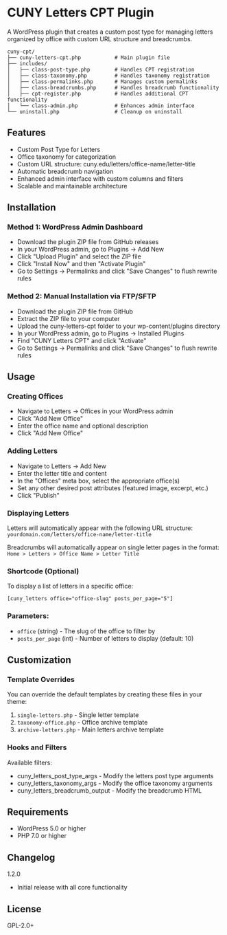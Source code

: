 # CUNY Letters CPT Plugin
A WordPress plugin that creates a custom post type for managing letters organized by office with custom URL structure and breadcrumbs.

```
cuny-cpt/
├── cuny-letters-cpt.php           # Main plugin file
├── includes/
│   ├── class-post-type.php        # Handles CPT registration
│   ├── class-taxonomy.php         # Handles taxonomy registration
│   ├── class-permalinks.php       # Manages custom permalinks
│   ├── class-breadcrumbs.php      # Handles breadcrumb functionality
│   ├── cpt-register.php           # Handles additional CPT functionality
│   └── class-admin.php            # Enhances admin interface
└── uninstall.php                  # Cleanup on uninstall
```

## Features

- Custom Post Type for Letters
- Office taxonomy for categorization
- Custom URL structure: cuny.edu/letters/office-name/letter-title
- Automatic breadcrumb navigation
- Enhanced admin interface with custom columns and filters
- Scalable and maintainable architecture

## Installation

### Method 1: WordPress Admin Dashboard

- Download the plugin ZIP file from GitHub releases
- In your WordPress admin, go to Plugins → Add New
- Click "Upload Plugin" and select the ZIP file
- Click "Install Now" and then "Activate Plugin"
- Go to Settings → Permalinks and click "Save Changes" to flush rewrite rules

### Method 2: Manual Installation via FTP/SFTP

- Download the plugin ZIP file from GitHub
- Extract the ZIP file to your computer
- Upload the cuny-letters-cpt folder to your wp-content/plugins directory
- In your WordPress admin, go to Plugins → Installed Plugins
- Find "CUNY Letters CPT" and click "Activate"
- Go to Settings → Permalinks and click "Save Changes" to flush rewrite rules

## Usage

### Creating Offices

- Navigate to Letters → Offices in your WordPress admin
- Click "Add New Office"
- Enter the office name and optional description
- Click "Add New Office"

### Adding Letters

- Navigate to Letters → Add New
- Enter the letter title and content
- In the "Offices" meta box, select the appropriate office(s)
- Set any other desired post attributes (featured image, excerpt, etc.)
- Click "Publish"

### Displaying Letters

Letters will automatically appear with the following URL structure:
`yourdomain.com/letters/office-name/letter-title`

Breadcrumbs will automatically appear on single letter pages in the format:
`Home > Letters > Office Name > Letter Title`

### Shortcode (Optional)

To display a list of letters in a specific office:
```
[cuny_letters office="office-slug" posts_per_page="5"]
```

### Parameters:

- `office` (string) - The slug of the office to filter by
- `posts_per_page` (int) - Number of letters to display (default: 10)

## Customization

### Template Overrides

You can override the default templates by creating these files in your theme:

1. `single-letters.php` - Single letter template
2. `taxonomy-office.php` - Office archive template
3. `archive-letters.php` - Main letters archive template

### Hooks and Filters

Available filters:

- cuny_letters_post_type_args - Modify the letters post type arguments
- cuny_letters_taxonomy_args - Modify the office taxonomy arguments
- cuny_letters_breadcrumb_output - Modify the breadcrumb HTML

## Requirements

- WordPress 5.0 or higher
- PHP 7.0 or higher

## Changelog

1.2.0

- Initial release with all core functionality

## License

GPL-2.0+
